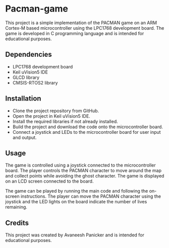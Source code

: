 # Pacman-game
This project is a simple implementation of the PACMAN game on an ARM Cortex-M based microcontroller using the LPC1768 development board. The game is developed in C programming language and is intended for educational purposes.

<b><h2>Dependencies</h2></b>

- LPC1768 development board
- Keil uVision5 IDE
- GLCD library
- CMSIS-RTOS2 library

<b><h2>Installation</h2></b>

- Clone the project repository from GitHub.
- Open the project in Keil uVision5 IDE.
- Install the required libraries if not already installed.
- Build the project and download the code onto the microcontroller board.
- Connect a joystick and LEDs to the microcontroller board for user input and output.

<b><h2>Usage</h2></b>

The game is controlled using a joystick connected to the microcontroller board. The player controls the PACMAN character to move around the map and collect points while avoiding the ghost character. The game is displayed on an LCD screen connected to the board.

The game can be played by running the main code and following the on-screen instructions. The player can move the PACMAN character using the joystick and the LED lights on the board indicate the number of lives remaining.

<b><h2>Credits</h2></b>

This project was created by Avaneesh Panicker and is intended for educational purposes.
